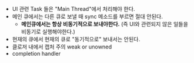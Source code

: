 - UI 관련 Task 들은 "Main Thread"에서 처리해야 한다.
- 메인 큐에서는 다른 큐로 보낼 때 sync 메소드를 부르면 절대 안된다.
  - **메인큐에서는 항상 비동기적으로 보내야한다.** (즉 UI와 관련되지 않은 일들을 비동기로 실행해야한다.)
- 현재의 큐에서 현재의 큐로 "동기적으로" 보내서는 안된다.
- 클로저 내에서 캡처 주의 weak or unowned
- completion handler 